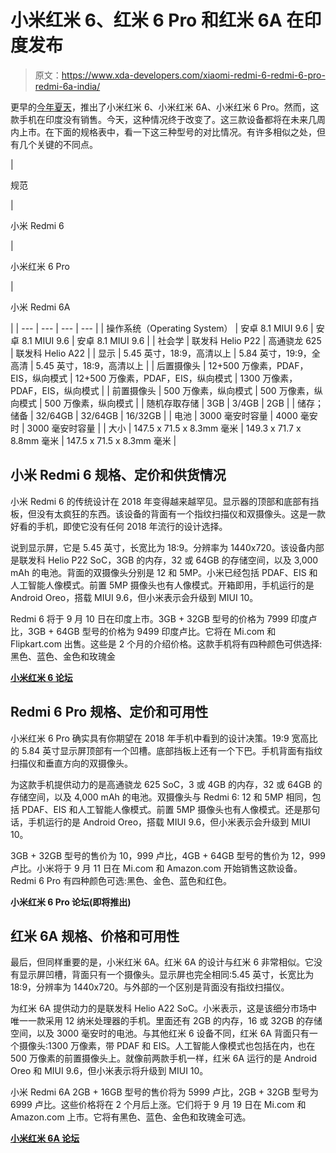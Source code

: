 # 小米红米 6、红米 6 Pro 和红米 6A 在印度发布

> 原文：<https://www.xda-developers.com/xiaomi-redmi-6-redmi-6-pro-redmi-6a-india/>

更早的[今年夏天](https://www.xda-developers.com/xiaomi-redmi-6-6a-official-12nm-chipset/)，推出了小米红米 6、小米红米 6A、小米红米 6 Pro。然而，这款手机在印度没有销售。今天，这种情况终于改变了。这三款设备都将在未来几周内上市。在下面的规格表中，看一下这三种型号的对比情况。有许多相似之处，但有几个关键的不同点。

| 

规范

 | 

小米 Redmi 6

 | 

小米红米 6 Pro

 | 

小米 Redmi 6A

 |
| --- | --- | --- | --- |
| 操作系统（Operating System） | 安卓 8.1 MIUI 9.6 | 安卓 8.1 MIUI 9.6 | 安卓 8.1 MIUI 9.6 |
| 社会学 | 联发科 Helio P22 | 高通骁龙 625 | 联发科 Helio A22 |
| 显示 | 5.45 英寸，18:9，高清以上 | 5.84 英寸，19:9，全高清 | 5.45 英寸，18:9，高清以上 |
| 后置摄像头 | 12+500 万像素，PDAF，EIS，纵向模式 | 12+500 万像素，PDAF，EIS，纵向模式 | 1300 万像素，PDAF，EIS，纵向模式 |
| 前置摄像头 | 500 万像素，纵向模式 | 500 万像素，纵向模式 | 500 万像素，纵向模式 |
| 随机存取存储 | 3GB | 3/4GB | 2GB |
| 储存；储备 | 32/64GB | 32/64GB | 16/32GB |
| 电池 | 3000 毫安时容量 | 4000 毫安时 | 3000 毫安时容量 |
| 大小 | 147.5 x 71.5 x 8.3mm 毫米 | 149.3 x 71.7 x 8.8mm 毫米 | 147.5 x 71.5 x 8.3mm 毫米 |

## 小米 Redmi 6 规格、定价和供货情况

小米 Redmi 6 的传统设计在 2018 年变得越来越罕见。显示器的顶部和底部有挡板，但没有太疯狂的东西。该设备的背面有一个指纹扫描仪和双摄像头。这是一款好看的手机，即使它没有任何 2018 年流行的设计选择。

说到显示屏，它是 5.45 英寸，长宽比为 18:9。分辨率为 1440x720。该设备内部是联发科 Helio P22 SoC，3GB 的内存，32 或 64GB 的存储空间，以及 3,000 mAh 的电池。背面的双摄像头分别是 12 和 5MP。小米已经包括 PDAF、EIS 和人工智能人像模式。前置 5MP 摄像头也有人像模式。开箱即用，手机运行的是 Android Oreo，搭载 MIUI 9.6，但小米表示会升级到 MIUI 10。

Redmi 6 将于 9 月 10 日在印度上市。3GB + 32GB 型号的价格为 7999 印度卢比，3GB + 64GB 型号的价格为 9499 印度卢比。它将在 Mi.com 和 Flipkart.com 出售。这些是 2 个月的介绍价格。这款手机将有四种颜色可供选择:黑色、蓝色、金色和玫瑰金

[**小米红米 6 论坛**](https://forum.xda-developers.com/redmi-6)

## Redmi 6 Pro 规格、定价和可用性

小米红米 6 Pro 确实具有你期望在 2018 年手机中看到的设计决策。19:9 宽高比的 5.84 英寸显示屏顶部有一个凹槽。底部挡板上还有一个下巴。手机背面有指纹扫描仪和垂直方向的双摄像头。

为这款手机提供动力的是高通骁龙 625 SoC，3 或 4GB 的内存，32 或 64GB 的存储空间，以及 4,000 mAh 的电池。双摄像头与 Redmi 6: 12 和 5MP 相同，包括 PDAF、EIS 和人工智能人像模式。前置 5MP 摄像头也有人像模式。还是那句话，手机运行的是 Android Oreo，搭载 MIUI 9.6，但小米表示会升级到 MIUI 10。

3GB + 32GB 型号的售价为 10，999 卢比，4GB + 64GB 型号的售价为 12，999 卢比。小米将于 9 月 11 日在 Mi.com 和 Amazon.com 开始销售这款设备。Redmi 6 Pro 有四种颜色可选:黑色、金色、蓝色和红色。

**小米红米 6 Pro 论坛(即将推出)**

## 红米 6A 规格、价格和可用性

最后，但同样重要的是，小米红米 6A。红米 6A 的设计与红米 6 非常相似。它没有显示屏凹槽，背面只有一个摄像头。显示屏也完全相同:5.45 英寸，长宽比为 18:9，分辨率为 1440x720。与外部的一个区别是背面没有指纹扫描仪。

为红米 6A 提供动力的是联发科 Helio A22 SoC。小米表示，这是该细分市场中唯一一款采用 12 纳米处理器的手机。里面还有 2GB 的内存，16 或 32GB 的存储空间，以及 3000 毫安时的电池。与其他红米 6 设备不同，红米 6A 背面只有一个摄像头:1300 万像素，带 PDAF 和 EIS。人工智能人像模式也包括在内，也在 500 万像素的前置摄像头上。就像前两款手机一样，红米 6A 运行的是 Android Oreo 和 MIUI 9.6，但小米表示将升级到 MIUI 10。

小米 Redmi 6A 2GB + 16GB 型号的售价将为 5999 卢比，2GB + 32GB 型号为 6999 卢比。这些价格将在 2 个月后上涨。它们将于 9 月 19 日在 Mi.com 和 Amazon.com 上市。它将有黑色、蓝色、金色和玫瑰金可选。

[**小米红米 6A 论坛**](https://forum.xda-developers.com/redmi-6a)
